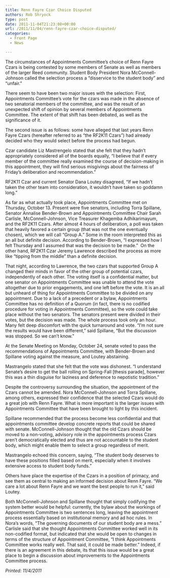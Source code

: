 ```yaml
---
title: Renn Fayre Czar Choice Disputed
authors: Rob Shryock
type: post
date: 2011-11-04T21:23:08+00:00
url: /2011/11/04/renn-fayre-czar-choice-disputed/
categories:
  - Front Page
  - News

---
```

The circumstances of Appointments Committee&#8217;s choice of Renn Fayre Czars is being contested by some members of Senate as well as members of the larger Reed community. Student Body President Nora McConnell-Johnson called the selection process a “disservice to the student body” and “unfair.”

There seem to have been two major issues with the selection: First, Appointments Committee&#8217;s vote for the czars was made in the absence of two senatorial members of the committee, and was the result of an unexpected shift of opinion by several members of Appointments Committee. The extent of that shift has been debated, as well as the significance of it.

The second issue is as follows: some have alleged that last years Renn Fayre Czars (hereafter referred to as “the RF2K11 Czars”) had already decided who they would select before the process had begun.

Czar candidate Liz Mastrengelo stated that she felt that they hadn&#8217;t appropriately considered all of the boards equally, “I believe that if every member of the committee really examined the course of decision-making in this appointment, they will find serious misgivings about the fairness of Friday’s deliberation and recommendation.”

RF2K11 Czar and current Senator Dana Loutey disagreed, “If we hadn&#8217;t taken the other team into consideration, it wouldn&#8217;t have taken so goddamn long.”

As far as what actually took place, Appointments Committee met on Thursday, October 13. Present were five senators, including Torra Spillane, Senator Annalise Bender-Brown and Appointments Committee Chair Sarah Carlisle, McConnell-Johnson, Vice Treasurer Khagemba Adhikarimayum, and the RF2K11 Czars. After almost 4 hours of deliberation, a poll was taken that heavily favored a certain group (that was not the one eventually chosen), which we will call “Group A.” Some in the room interpreted this as an all but definite decision. According to Bender-Brown, “I expressed how I felt Thursday and I assumed that was the decision to be made.”  On the other hand, RF2K11 Czar Jeremy Lawrence described the process as more like “tipping from the middle” than a definite decision.

That night, according to Lawrence, the two czars that supported Group A changed their minds in favor of the other group of potential czars, independently of each other. The voting itself is a confidential matter, but one senator on Appointments Committee was unable to attend the vote altogether due to prior engagements, and one left before the vote. It is an all but unheard of thing for Appointments Committee to be divided on any appointment. Due to a lack of a precedent or a bylaw, Appointments Committee has no definition of a Quorum (in fact, there is no codified procedure for voting in Appointments Committee), so the vote could take place without the two senators. The senators present were divided in their votes, but the decision was made. The whole process took only an hour. Many felt deep discomfort with the quick turnaround and vote. “I&#8217;m not sure the results would have been different,” said Spillane, “But the discussion was stopped. So we can&#8217;t know.”

At the Senate Meeting on Monday, October 24, senate voted to pass the recommendations of Appointments Committee, with Bender-Brown and Spillane voting against the measure, and Loutey abstaining.

Mastrangelo stated that she felt that the vote was dishonest. “I understand Senate’s desire to get the ball rolling on Spring-Fall [thesis parade], however this was a thin disguise for laziness and deference to nepotistic tradition.”

Despite the controversy surrounding the situation, the appointment of the Czars cannot be amended. Nora McConnell-Johnson and Torra Spillane, among others, expressed their confidence that the selected Czars would do a great job with Renn Fayre. What is more important is the larger issues with Appointments Committee that have been brought to light by this incident.

Spillane recommended that the process become less confidential and that appointments committee develop concrete reports that could be shared with senate. McConnell-Johnson thought that the old Czars should be moved to a non-voting, advisory role in the appointments process Czars aren&#8217;t democratically elected and thus are not accountable to the student body, which might enable them to select a group regardless of merit.

Mastrangelo echoed this concern, saying, “The student body deserves to have these positions filled based on merit, especially when it involves extensive access to student body funds.”

Others have place the expertise of the Czars in a position of primacy, and see them as central to making an informed decision about Renn Fayre. “We care a lot about Renn Fayre and we want the best people to run it,” said Loutey.

Both McConnell-Johnson and Spillane thought that simply codifying the system better would be helpful: currently, the bylaw about the workings of Appointments Committee is two sentences long, leaving the appointment process essentially based on institutional memory and ad hoc rules. In Nora&#8217;s words, “The governing documents of our student body are a mess.” Carlisle said that she thought Appointments Committee worked well in its non-codified format, but indicated that she would be open to changes in terms of the structure of Appointment Committee, “I think Appointments Committee works really well. That said, it could be made better.” Indeed, if there is an agreement in this debate, its that this issue would be a great place to begin a discussion about improvements to the Appointments Committee process.

_Printed: 11/4/2011_